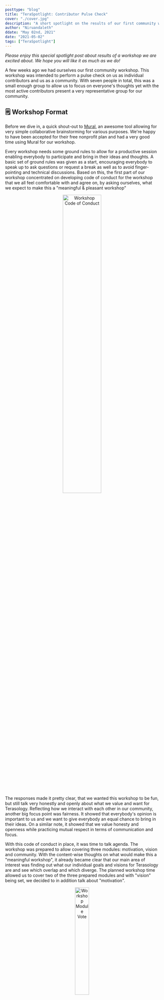 ```yaml
---
posttype: "blog"
title: "TeraSpotlight: Contributor Pulse Check"
cover: "./cover.jpg"
description: "A short spotlight on the results of our first community workshop targeting what motivates us and what we envision for Terasology's future."
author: "Niruandaleth"
ddate: "May 02nd, 2021"
date: "2021-05-02"
tags: ["TeraSpotlight"]
---
```


_Please enjoy this special spotlight post about results of a workshop we are excited about. We hope you will like it as much as we do!_

A few weeks ago we had ourselves our first community workshop.
This workshop was intended to perform a pulse check on us as individual contributors and us as a community.
With seven people in total, this was a small enough group to allow us to focus on everyone's thoughts yet with the most active contributors present a very representative group for our community.

## 🗒️ Workshop Format

Before we dive in, a quick shout-out to [Mural](https://www.mural.co/), an awesome tool allowing for very simple collaborative brainstorming for various purposes.
We're happy to have been accepted for their free nonprofit plan and had a very good time using Mural for our workshop.

Every workshop needs some ground rules to allow for a productive session enabling everybody to participate and bring in their ideas and thoughts.
A basic set of ground rules was given as a start, encouraging everybody to speak up to ask questions or request a break as well as to avoid finger-pointing and technical discussions.
Based on this, the first part of our workshop concentrated on developing code of conduct for the workshop that we all feel comfortable with and agree on, by asking ourselves, what we expect to make this a "meaningful & pleasant workshop"

<div align="center">
    <img src="./workshop-code-of-conduct.png" alt="Workshop Code of Conduct" width="50%"/>
</div>

The responses made it pretty clear, that we wanted this workshop to be fun, but still talk very honestly and openly about what we value and want for Terasology.
Reflecting how we interact with each other in our community, another big focus point was fairness.
It showed that everybody's opinion is important to us and we want to give everybody an equal chance to bring in their ideas.
On a similar note, it showed that we value honesty and openness while practicing mutual respect in terms of communication and focus.

With this code of conduct in place, it was time to talk agenda.
The workshop was prepared to allow covering three modules: motivation, vision and community.
With the content-wise thoughts on what would make this a "meaningful workshop", it already became clear that our main area of interest was finding out what our individual goals and visions for Terasology are and see which overlap and which diverge.
The planned workshop time allowed us to cover two of the three prepared modules and with "vision" being set, we decided to in addition talk about "motivation".

<div align="center">
    <img src="./workshop-module-interest.png" alt="Workshop Module Vote" width="30%"/>
</div>

With these interactive conduct and agenda alignments done, both modules followed a very similar structure.
For each module, we started with a fun little "spirit animal" icebreaker exercise asking everybody to post a picture of an animal describing how they view or feel about something 🐾
Afterwards, we had five different prompts to self-reflect on, aimed at being very honest to ourselves and explore our personal opinions and thoughts.
For each of these prompts, everyone first got some "alone-time" to self-reflect and answer before we made all notes visible to everybody else.
The second step for each of these prompts was then to read through everything, clarify anything that was unclear and try to cluster everything.
The clustering allowed us to identify areas of overlap, showing what's important to us collectively, but also areas of divergence, showing individual motivations and visions.

## 🔥 Motivation

This first workshop module was all about motivation:

- what motivates us to work on an open source project?
- what made us join and stay with the Terasology community?
- what factors demotivate and motivate us when working on Terasology?

### 🐾 Contributor Spirit Animals

Each of us is an individual human being with different character, mindset, goals and dreams.
We act and contribute in different ways and for different reasons.
This is why, the first question we asked ourselves was: "Which animal do I feel like when contributing to Terasology?"

From ant to elephant, from whale to platypus, from peacock to ant-eater - the spirit animals representing us contributing to Terasology were as different as we are as people.
While some of us run around all busy, working on a lot of different topics and areas, others prefer to contribute with large changes with long term goals.
Some even do both, being rather casual for a while and then bursting out in activity.
At the same time, some of us like to produce fancy, visible features and show them off, while others concentrate on "eating" bugs or work behind the scenes to keep the community going.

<div align="center">
    <img src="./contributor-spirit-animals.png" alt="Which animal do I feel like when contributing to Terasology?" width="50%"/>
</div>

### 🔍 Project Requirements

Most of us already contribute to open source projects for several years and learned what we like in a project and what we don't.
In this light, we self-reflected on the following prompt: "If I'd start Open Source contribution now, I'd look for a project, that ..."

After writing down whatever came to mind, we found a hand full of clusters that sum up our thoughts pretty nicely:

- **User Focus** - we value both, an existing user base and that we ourselves use what we work on
- **Community** - a welcoming, open, active and knowledgeable community is as important to us as good organization and a low entry-barrier
- **Potential** - it's important to us that we see the potential for growth and adoption by users
- **Match to Interests** - we actually like it when topics, tools and technology we deal with at work and in our free time blend well and we can use the resulting synergies to improve and become more experienced
- **Nerdiness** - we're drawn to interesting yet quality-improving tools and languages and technical challenges that give us the opportunity to grow

### 💚 Terasology and Us

All these thoughts about what we would look for in a project if we'd start contributing to open source now, brings up the question of whether that's also reflected in why we joined Terasology.
So it was time to revisit what motivated us to join Terasology and the paths that led us here in the first place.
Further, we reflected on our relationship to Terasology - what Terasology as a project currently is to us and what keeps us bound to it.

The responses to the "I joined Terasology to ..." varied quite a bit, but still we were able to find a few patterns in our clustering activity.
While most of us participated in GSoC and stumbled upon Terasology in the process of looking for a suitable project to contribute to, others learned about it in different ways or, in the case of Cervator our project lead, were around from the very start.
The clusters of the previous reflection also showed up again here - many of us joined for any or multiple of the following reasons:

- to help realize the project's potential of becoming a game we ourselves (would like to) play 🕹️
- to enable others to build on it, create an alternative to Minecraft or just "have a frame to paint in" 🎨
- to learn and improve our skills 🎓
- to meet people with similar interest 👨‍💻👩‍💻
- to work on something we're interested in 🤓

Most of these are nostalgic memories on the positive intentions and expectations that led us to join Terasology.
So next it was time to be honest to ourselves and enter the present time and with it our current feelings towards our project.
The thoughts triggered by the "Terasology currently is to me ..." prompt showed a lot of love and heartfelt bond with Terasology, but also brought up a first taste of what we're unhappy with and what concerns us:

<div align="center">
    "Terasology is a <b>tech playground</b>"
</div>

Terasology is a place to learn and grow.
It offers a lot of different areas to "self-actualize", to experiment, improve and grow as a coder, as a software developer, as a person.
It also impressively highlights the intricacies of Java and Gradle and poses interesting programming problems and space for architectural discussions and design.

<div align="center">
"Terasology is a <b>tech demo</b>"
</div>

All these different areas for self-actualization and experimenting and our ambition to make everybody happy took their toll on Terasology's "state".
We are struggling and are in search of both an identity and a player base.
Frankly put, our codebase is quite broken and more a proof of concept than an actual game.

<div align="center">
"Terasology is <b>our drive & ambition</b>"
</div>

In the midst of all these challenges, the important thing is that we're still willing to continue working on it.
We are aware of the state of our codebase, but we still see the potential, we see what it could become one day.
So we continue to put in the work, fix bugs, improve architecture, documentation and code and try to motivate more people to join the effort.

<div align="center">
"Terasology is <b>our brand</b>"
</div>

Why do we even bother, you ask? Because we love Terasology.
Especially in the current "scary world of 2020/2021", Terasology for us is an anchor of stability, a refuge to code in and a hiding place from all the real-world mess.
For us, it's our main non-work activity and a regular part of our weekly focus time off the clock.
We consider ourselves a community of friends and deeply care for our project.

### 🔥 "Yay"s & "Ney"s 🧯

Albeit all the love and care, naturally there are factors that demotivate us and slow down our drive.
The responses to the "When contributing to Terasology, I'm demotivated by/when ..." prompt brought to light both technical and non-technical factors:

- **Review Load** - efforts often stall due to PRs sitting around unmerged because nobody reviews them - and the few people that do review often don't find time for anything else
- **Lack of Focus** - our recent attempts to channel and streamline our efforts to finish more complex stabilization topics one by one instead of starting multiple ones in parallel that conflict or compete for resources are somewhat successful but we still have a long way to go
- **Complexity** - the sheer size of our codebase requires constant upkeep and makes it hard to troubleshoot and understand yet easy to break things by accident
- **Lack of Usability & Adoption** - being more of a tech demo and less of a game, Terasology lacks usability which results in low attention from players
- **(Inter-)Personal Issues** - as an open and international community, there's always potential for personal conflicts due to poor wording or language barriers, cultural differences as well as differing opinions
- **Lack of Time** - irrespective of student, employed or parent, all of us would love to have more time to spend on Terasology

Fortunately, there are many aspects that counter these demotivating issues and motivate us time and again to stick with the project and keep it going.
In response to the "When contributing to Terasology, I'm motivated by/when ..." prompt, we collected the following factors that boost our motivation:

- ✨ **Technology** - we love it to share interesting things, play around with new tools and tech and find a shiny new use for some piece of logic that's been around a while
- 💪 **Achievements** - getting things done, solving problems, finally fixing "that bug" - improving and seeing how much we achieved recently is a big motivator for us
- 🧐 **Responsibility** - we don't like to point fingers, but we share the feeling that it's our responsibility to fix a bug we feel is our fault and this drives us both to investigate and fix it and to test our contributions even more thoroughly the next time
- 🤝 **Activity & Collaboration** - we are motivated by working together as a team and more people joining our cause allowing for even more progress and achievements
- 🤗 **Appreciation** - visibility outside of our community in posts and videos as well as inside of it when people enthusiastically share what they've worked on or that they tried something and it worked out nicely - this really makes us all smiles 😊
- 🚀 **Vision** - sharing the crazy dreamland ideas we have and getting everybody excited about what Terasology could become keeps up the spirit and belief in our cause

## 🔮 Vision

Fully motivated by the first module, in this second workshop module we set out to try to understand what our vision for Terasology is:

- how do we (want to) stand out?
- what would we like to change and work on?
- how do we feel about Terasology's future?
- who do we want Terasology to be built for?

### 🐾 Terasology Spirit Animal

Based on all the different areas of Terasology we work on, we see Terasology from different perspectives.
Based on all the different dreams, wishes and ideas we have for Terasology, we see it in a different light.
So the first question we asked ourselves in the context of our vision for Terasology was: "Which animal describes what you would like Terasology to become?"

From butterfly to dragon, from bee to peacock, from owl-bear over spider-pig to egg-laying-wool-milk-sow, again the variety of spirit animals was creative and astounding.
The most present associated attributes were an attractive and recognizable identity and a large diversity with many pieces that all are useful and work together to build a powerful entity.
Further, maturity and the transition required to get there was an important topic, too.

<div align="center">
    <img src="./terasology-spirit-animals.png" alt="Which animal describes what you would like Terasology to become?" width="50%"/>
</div>

### 💸 Selling Point

We don't want to be yet another Minecraft clone, we want to be Terasology. But what is it that sets Terasology apart?
This is what we reflected on in the following prompt: "Terasology stands out from other voxel (engine) projects in that ..."
Here's what we see as our current "selling points":

- **History** - Terasology is around for almost a decade now (that's longer than quite some start-up companies), so we definitely have long-time project and community management experience to show for 👔
- **Repository/Contributor Ratio** - mainly a tongue-in-cheek comment, we indeed have quite a number of repositories with currently unfortunately only a low number of very active contributors - resulting in a lot of space to self-actualize yourself 😜
- **Openness** - our community is both, very open to new collaborators and in general not strictly steered - everybody is free to work on what they like, although we are happy about any contributors that want to join our coordinated efforts 💪
- **Modding** - Terasology is highly focused on a modular (ECS-based) approach allowing to "make more out of it than just a voxel engine demo" 🤓

### ✨ Genie in a Bottle

Have you ever worked on something and wished you could just snap your finger and make something happen?
Us, too. So in response to the "If I could change one thing about Terasology with the snap of a finger, I'd change ..." we came up with the following:

- reduced complexity, both in terms of the amount of repositories and the amount of abstraction
- increased consistency, both in terms of documentation and visuals like menu theme, icon style or generally a full-fledged functional and powerful UI framework
- integrated infrastructure, both for testing and multi-repo builds and continuous integration

### 💚 Personal Plans

Next to all the upkeep we do, it's important for our vision to understand, what everybody would like to (be able to) work on.
The responses to the "I would like to spend Terasology time on ..." again showed a lot of overlap:

- **Architecture & Logistics** - we want to fix our codebase by improving architecture and concepts, document them and finish the backbone of automation that supports our build, test and release processes
- **UI & UX** - we want to work on finding our visual identity by taking time to work on design and assets, customize our UI and improve our user experience issues
- **Stability** - we want to fix bugs and get our codebase into a more stable and usable state
- **Dreamland Craziness** - everything from in-game automation to flying cars, we'd love to implement more cool features and provide more end-user content
- **Community Activity** - we want to collaborate and explore new concepts and opportunities, chat and share what we work on, and first and foremost play our game together with our community more often

### 🔮 Terasology's Future

The combination of personal plans and the awareness, that the current state may be far from being able to act on them, created a lot of different emotions when thinking about the future of Terasology.
Both, hope and concerns were the tenor of the responses to the "When I think about Terasology's future, I ..." prompt.

<div align="center">
"I feel a <b>mix of excitement and dread</b>"
</div>

There's definitely a chance of us falling back into old patterns, getting less stable again or being stuck in the past due to not enough time to turn things around.
However, we do have a lot of potential and although likely being (expectedly) never truly finished, we will never run out of ideas on how to improve.

<div align="center">
"I hope that Terasology will be a <b>playable game with a strong identity</b>"
</div>

It already became obvious in the motivation module, but here it was again: We desperately want Terasology to become more than a tech demo and more than a Minecraft clone.
We want it to be a game that's attractive to play, both for us as for people outside of our community - a game that we can spend hundreds of hours playing.
And we want it to have it's own recognizable identity to escape the stereotype of "yet another Minecraft clone".

<div align="center">
"I hope that more people will enjoy Terasology as <b>a platform for their projects</b>"
</div>

One of the main reasons behind our very modular approach has always been the goal to enable others to build on Terasology.
We want it to be a platform that can be adopted as the basis for new games and to generally "build nice things".

### 🎯 Target Audience

During this module on our vision for Terasology, we though a lot about what sets us apart, what we want to work on and change and what we see in our crystal balls when we look into Terasology's future.
All of those and the target group for which we build Terasology are dependant on each other, which is why we tried to state our personal views on the "In my opinion the target group of Terasology should be ..." prompt.

- **Learners** - no matter if student, developer, designer - anybody that is willing to find their footing in game development and want to embrace this in a free and open community is welcome
- **Modders** - 3rd party developers that want to implement their ideas and visions, change a voxel game to their liking, expand on their own projects or just want a (starting) place to experiment are welcome
- **Players** - we want to be a strong option for players looking for collaborative, creative and open-world voxel sandbox games

## 💪 Follow-Ups

This workshop aimed at performing a pulse check on us as individual contributors as well as as a community and I personally believe, that it achieved that goal.
However, after working on the "motivation" and "vision" modules, we felt like something was missing.
The nature of a pulse check is to collect a first set of information about the mood in a community and identify on a rather high level what's already working well and where there's room for improvement.
In this workshop we collected this information and through the clustering already identified both working and problematic aspects of our community and contributing to our project.
However, this clustering is only an intermediate step and we need to go beyond this.

Our first follow-up is this workshop summary, to broadcast our findings and encourage everybody to share their thoughts on it and join the cause.
A second follow-up will be documenting our shared "values" (irrespective of whether we already live by them or are working on getting there) we identified as well as our shared vision for Terasology.
The third step will be drilling down on the high-level areas.
On one hand, this includes the areas for improvement that we identified and agreed on, in order to leverage the momentum of interest and motivation to figure out what we can do to actually make a change there.
On the other hand, this includes topics that we diverged on, in order to find a collaborative way to satisfy all our needs while also agreeing on at least a rough course to sail on and avoid pulling on different ends of the same rope.

Here's a (non-exhaustive) list of examples for possible future workshop topics:

- putting ourselves into the shoes of potential players
- putting ourselves into the shoes of potential modders & contributors
- retrospective on GSoC
- brainstorming on code style
